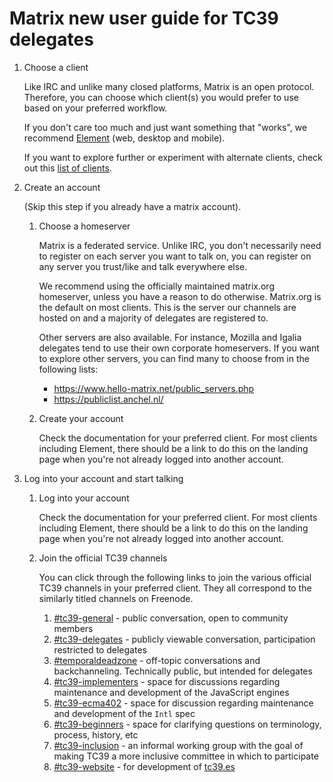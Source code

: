 # Matrix new user guide for TC39 delegates

1. Choose a client

    Like IRC and unlike many closed platforms, Matrix is an open protocol. Therefore, you can choose which client(s) you would prefer to use based on your preferred workflow.

    If you don't care too much and just want something that "works", we recommend [Element] (web, desktop and mobile).

    If you want to explore further or experiment with alternate clients, check out this [list of clients].

1. Create an account

    (Skip this step if you already have a matrix account).

    1. Choose a homeserver

        Matrix is a federated service. Unlike IRC, you don't necessarily need to register on each server you want to talk on, you can register on any server you trust/like and talk everywhere else.

        We recommend using the officially maintained matrix.org homeserver, unless you have a reason to do otherwise. Matrix.org is the default on most clients. This is the server our channels are hosted on and a majority of delegates are registered to.

        Other servers are also available. For instance, Mozilla and Igalia delegates tend to use their own corporate homeservers. If you want to explore other servers, you can find many to choose from in the following lists:
        - https://www.hello-matrix.net/public_servers.php
        - https://publiclist.anchel.nl/

    1. Create your account

        Check the documentation for your preferred client. For most clients including Element, there should be a link to do this on the landing page when you're not already logged into another account.

1. Log into your account and start talking

    1. Log into your account

        Check the documentation for your preferred client. For most clients including Element, there should be a link to do this on the landing page when you're not already logged into another account.

    1. Join the official TC39 channels

        You can click through the following links to join the various official TC39 channels in your preferred client. They all correspond to the similarly titled channels on Freenode.

        1. [#tc39-general] - public conversation, open to community members
        1. [#tc39-delegates] - publicly viewable conversation, participation restricted to delegates
        1. [#temporaldeadzone] - off-topic conversations and backchanneling. Technically public, but intended for delegates
        1. [#tc39-implementers] - space for discussions regarding maintenance and development of the JavaScript engines
        1. [#tc39-ecma402] - space for discussion regarding maintenance and development of the `Intl` spec
        1. [#tc39-beginners] - space for clarifying questions on terminology, process, history, etc
        1. [#tc39-inclusion] - an informal working group with the goal of making TC39 a more inclusive committee in which to participate
        1. [#tc39-website] - for development of [tc39.es](https://tc39.es)

[Element]: https://element.io/
[list of clients]: https://matrix.org/clients/

[#tc39-general]: https://matrix.to/#/!wbACpffbfxANskIFZq:matrix.org
[#tc39-delegates]: https://matrix.to/#/!WgJwmjBNZEXhJnXHXw:matrix.org
[#temporaldeadzone]: https://matrix.to/#/!RKGOsXKqdKdyWOiTEA:matrix.org
[#tc39-implementers]: https://matrix.to/#/!hmsRHUEXriRovkvcin:matrix.org
[#tc39-ecma402]: https://matrix.to/#/!hmsRHUEXriRovkvcin:matrix.org
[#tc39-beginners]: https://matrix.to/#/!OXhgybpQzCtnugpzuz:matrix.org
[#tc39-inclusion]: https://matrix.to/#/!DgpygRnlCHLTRbahDa:matrix.org
[#tc39-website]: https://matrix.to/#/!hmsRHUEXriRovkvcin:matrix.org
